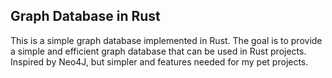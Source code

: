 ## Graph Database in Rust

This is a simple graph database implemented in Rust. 
The goal is to provide a simple and efficient graph database that can be used in Rust projects. Inspired by Neo4J, but simpler and features needed for my pet projects.
